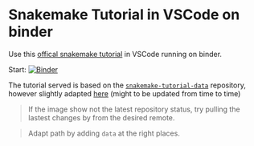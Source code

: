# Snakemake Tutorial in VSCode on binder

Use this [offical snakemake tutorial](https://github.com/snakemake/snakemake-tutorial-data) in VSCode running on binder.

Start: [![Binder](https://mybinder.org/badge_logo.svg)](https://mybinder.org/v2/gh/enryH/snakemake-tutorial/snakemake-tutorial?urlpath=vscode/?folder=/home/jovyan/snakemake-tutorial-data)

The tutorial served is based on the [`snakemake-tutorial-data`](https://github.com/snakemake/snakemake-tutorial-data) repository, however
slightly adapted [here](https://github.com/enryH/snakemake-tutorial-data) (might to be updated from time to time)

> If the image show not the latest repository status, try pulling the lastest changes
> by from the desired remote.

> Adapt path by adding `data` at the right places.